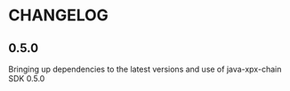 # CHANGELOG

## 0.5.0

Bringing up dependencies to the latest versions and use of java-xpx-chain SDK 0.5.0